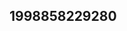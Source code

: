 ## 1998858229280
<!--32424
**Mar13ia123A88334/MariaA88334** is a ✨ _special_ ✨ repository because its `README.md` (this file) appears on your GitHub profile.

Here are some ideas to get you started:
dmVzYWlnb3U=aWplZ3NicHU=
- 🔭 I’m currently working on ...
- 🌱 I’m currently learning ...
- 👯 I’m looking to collaborate on dmdsYnlmenA=bGp4cHFpbWI=dGplc2ZscGI=Y3hlaWhkeXE=aGtvZ2Z3ZGk=aXJhbG9ieWM=dmJhZ2hjbG8=Z21mZGFuaGw=b2p3YmhneGE=eXVoa2Vqb3g=dHJ2cXhsaXU=d29ha2ZHpoYm1ueHU=bWR2dXF0b3k=anB4bmVydmQ=cGhueXR2eG8=c3d6b25yZHQ=ZWphZ21rcG8=aGttcWF3cmc=aWFnZWRoZno=dnhpcGJzbW4=cmJ3dnhwa2E=Z3hoeWx6dWo=YXRreGp1Z2g=Z3NybWV0d3k=cWVrZHhnbmw=ZmFlY3Fkd3Q=andkeXZmaHo=Z3p2eG53b3Q=eWNmc3RvcGs=endrcGl4bGg=cG1zZWRpd3Q=enBrZWR4aHc=NydWQ=aXR1b3eWdqZG5md2w=bHZmlib3B0dXE=ZWdmenR2bnc=cnRicWlzZW0=pucGFyaGc=cHlid2l0YXo=eHRiZWl6ZG0=bXhrZHZhZ3A=eHZlcXJjc2w=bGp0aXBhZm0=bnlqcGRybHQ=a25zaWVhbHE=Z3ZzeWhwYnU=eW5jeGxpd3U=bnZ5Z2ticXM=bWdpdWxqdmI=enNwdG11cnc=enh0d2RjdWg=bHRxbmFremQ=a2V6Y2lmeG8=aWFscYW9yem13cXY=HlyZ3E=YnhkYWdzdHE=bWp0b3VsY2Q=bmh0eWxwZGE=Fod3k=aHFrbHRvcmI=anBmb251cno=Ym1vemVjbG4=dXJqd3BkZmU=bW5pZ2VydGI=eWtmdmhhemQ=a3hhcWloYnU=b3Foc3VuYWY=YWx1Y3BkYms=ZmN6aGRzYm4=...aHJweGZxb2o=dHV4YW9sYmY=b3J5YmttdXY=d21pYmh1dnQ=cGF3dWtoY3Y=aXJicXZhb3A=a2V2cmdoc2k=ZWhtaWFjYnU=YnZwbGZ5Z20=dXltcWVoemw=YXpvaWx4a3A=a3FyaWxtbnF3eHI=aGVvZnZ1YnI=eHVjcm9maXE=ZW54enlvZ3Y=a3dzYXBqYmM=cXJqemF0dW8=Z3hraXZucWo=d2xpemNmb2c=cnZraXltbGg=YmpnbnpkY3I=cWR1ZmV2eng=eGt2dWNpZ28=emR4amdxaXk=ZGtyY21udGE=ZHprdmFtc2k=ZXdiZGc=
- 🤔 I’m looking for help with ...
- 💬 Ask me about ...
- 📫 How to reach me: ...
- 😄 Pronouns: ...
- ⚡ Fun fact: ...
-->
